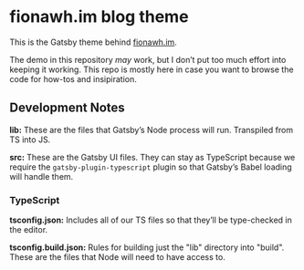 # fionawh.im blog theme

This is the Gatsby theme behind [fionawh.im](https://fionawh.im/).

The demo in this repository _may_ work, but I don’t put too much effort into
keeping it working. This repo is mostly here in case you want to browse the code
for how-tos and insipiration.

## Development Notes

**lib:** These are the files that Gatsby’s Node process will run. Transpiled
from TS into JS.

**src:** These are the Gatsby UI files. They can stay as TypeScript because we
require the `gatsby-plugin-typescript` plugin so that Gatsby’s Babel loading
will handle them.

### TypeScript

**tsconfig.json:** Includes all of our TS files so that they’ll be type-checked
in the editor.

**tsconfig.build.json:** Rules for building just the "lib" directory into
"build". These are the files that Node will need to have access to.